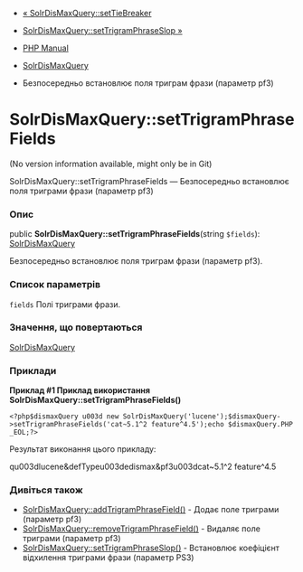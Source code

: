 - [«
SolrDisMaxQuery::setTieBreaker](solrdismaxquery.settiebreaker.md)
- [SolrDisMaxQuery::setTrigramPhraseSlop
»](solrdismaxquery.settrigramphraseslop.md)

- [PHP Manual](index.md)
- [SolrDisMaxQuery](class.solrdismaxquery.md)
- Безпосередньо встановлює поля триграм фрази (параметр pf3)

# SolrDisMaxQuery::setTrigramPhraseFields

(No version information available, might only be in Git)

SolrDisMaxQuery::setTrigramPhraseFields — Безпосередньо встановлює
поля триграми фрази (параметр pf3)

### Опис

public **SolrDisMaxQuery::setTrigramPhraseFields**(string `$fields`):
[SolrDisMaxQuery](class.solrdismaxquery.md)

Безпосередньо встановлює поля триграм фрази (параметр pf3).

### Список параметрів

`fields`
Полі триграми фрази.

### Значення, що повертаються

[SolrDisMaxQuery](class.solrdismaxquery.md)

### Приклади

**Приклад #1 Приклад використання
**SolrDisMaxQuery::setTrigramPhraseFields()****

` <?php$dismaxQuery u003d new SolrDisMaxQuery('lucene');$dismaxQuery->setTrigramPhraseFields('cat~5.1^2 feature^4.5');echo $dismaxQuery.PHP_EOL;?> `

Результат виконання цього прикладу:

qu003dlucene&defTypeu003dedismax&pf3u003dcat~5.1^2 feature^4.5

### Дивіться також

- [SolrDisMaxQuery::addTrigramPhraseField()](solrdismaxquery.addtrigramphrasefield.md) -
Додає поле триграми (параметр pf3)
- [SolrDisMaxQuery::removeTrigramPhraseField()](solrdismaxquery.removetrigramphrasefield.md) -
Видаляє поле триграми (параметр pf3)
- [SolrDisMaxQuery::setTrigramPhraseSlop()](solrdismaxquery.settrigramphraseslop.md) -
Встановлює коефіцієнт відхилення триграми фрази (параметр PS3)
